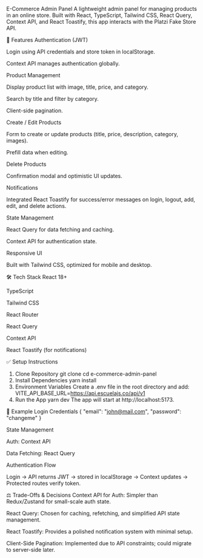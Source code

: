 E-Commerce Admin Panel
A lightweight admin panel for managing products in an online store. Built with React, TypeScript, Tailwind CSS, React Query, Context API, and React Toastify, this app interacts with the Platzi Fake Store API.

🚀 Features
Authentication (JWT)

Login using API credentials and store token in localStorage.

Context API manages authentication globally.

Product Management

Display product list with image, title, price, and category.

Search by title and filter by category.

Client-side pagination.

Create / Edit Products

Form to create or update products (title, price, description, category, images).

Prefill data when editing.

Delete Products

Confirmation modal and optimistic UI updates.

Notifications

Integrated React Toastify for success/error messages on login, logout, add, edit, and delete actions.

State Management

React Query for data fetching and caching.

Context API for authentication state.

Responsive UI

Built with Tailwind CSS, optimized for mobile and desktop.

🛠 Tech Stack
React 18+

TypeScript

Tailwind CSS

React Router

React Query

Context API

React Toastify (for notifications)

✅ Setup Instructions

1. Clone Repository
   git clone <your-repo-url>
   cd e-commerce-admin-panel
2. Install Dependencies
   yarn install
3. Environment Variables
   Create a .env file in the root directory and add:
   VITE_API_BASE_URL=https://api.escuelajs.co/api/v1
4. Run the App
   yarn dev
   The app will start at http://localhost:5173.

🔑 Example Login Credentials
{
"email": "john@mail.com",
"password": "changeme"
}

State Management

Auth: Context API

Data Fetching: React Query

Authentication Flow

Login → API returns JWT → stored in localStorage → Context updates → Protected routes verify token.

⚖️ Trade-Offs & Decisions
Context API for Auth: Simpler than Redux/Zustand for small-scale auth state.

React Query: Chosen for caching, refetching, and simplified API state management.

React Toastify: Provides a polished notification system with minimal setup.

Client-Side Pagination: Implemented due to API constraints; could migrate to server-side later.
